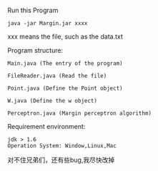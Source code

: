 Run this Program

```
java -jar Margin.jar xxxx
```

xxx means the file, such as the data.txt



Program structure:

```
Main.java (The entry of the program)

FileReader.java (Read the file)

Point.java (Define the Point object)

W.java (Define the w object)

Perceptron.java (Margin perceptron algorithm)
```



Requirement environment:

```
jdk > 1.6
Operation System: Window,Linux,Mac
```


对不住兄弟们，还有些bug,我尽快改掉

